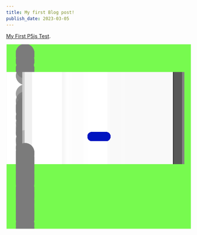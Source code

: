 ```yaml
---
title: My first Blog post!
publish_date: 2023-03-05
---
```



[My First P5js Test](https://editor.p5js.org/MeowingDavis/sketches/yGXEnxLoO "It sucks but i love it").


![On holiday!](./img/FirstP5js.png)

